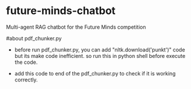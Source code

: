 # future-minds-chatbot
Multi-agent RAG chatbot for the Future Minds competition

#about pdf_chunker.py

- before run pdf_chunker.py, you can add "nltk.download('punkt')" code but its make code inefficient. so run this in python shell before execute the code.
<!-- import nltk
nltk.download('punkt') -->

- add this code to end of the pdf_chunker.py to check if it is working correctly.
<!-- if __name__ == "__main__":
    chunks = extract_chunks_with_metadata(pdf_path, chunk_size, min_sentence_length)
    print(f"Extracted {len(chunks)} chunks.")
    print("Sample output:")
    for i, chunk in enumerate(chunks[:3]):
        print(f"\nChunk {i+1}:")
        print(f"Page: {chunk['page']}")
        print(f"Section: {chunk['section']}")
        print(f"Text: {chunk['text']}\n")
if __name__ == "__main__":
    chunks = extract_chunks_with_metadata(pdf_path, chunk_size, min_sentence_length)
    print(f"Extracted {len(chunks)} chunks.")
    print("Sample output:")
    for i, chunk in enumerate(chunks[:3]):
        print(f"\nChunk {i+1}:")
        print(f"Page: {chunk['page']}")
        print(f"Section: {chunk['section']}")
        print(f"Text: {chunk['text']}\n") -->

